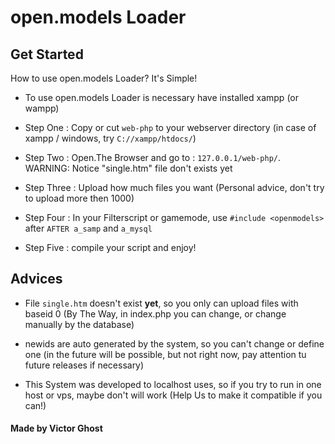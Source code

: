# open.models Loader

## Get Started

How to use open.models Loader? It's Simple!

* To use open.models Loader is necessary have installed xampp (or wampp)

* Step One : Copy or cut `web-php` to your webserver directory (in case of xampp / windows, try `C://xampp/htdocs/`)
* Step Two : Open.The Browser and go to : `127.0.0.1/web-php/`. WARNING: Notice "single.htm" file don't exists yet
* Step Three : Upload how much files you want (Personal advice, don't try to upload more then 1000)
* Step Four : In your Filterscript or gamemode, use `#include <openmodels>` after `AFTER a_samp` and `a_mysql`
* Step Five : compile your script and enjoy!

## Advices

* File `single.htm` doesn't exist **yet**, so you only can upload files with baseid 0 (By The Way, in index.php you can change, or change manually by the database)

* newids are auto generated by the system, so you can't change or define one (in the future will be possible, but not right now, pay attention tu future releases if necessary)

* This System was developed to localhost uses, so if you try to run in one host or vps, maybe don't will work (Help Us to make it compatible if you can!)



#### Made by Victor Ghost